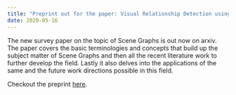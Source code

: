 ```yaml
---
title: "Preprint out for the paper: Visual Relationship Detection using Scene Graphs: A Survey!"
date: 2020-05-16
---
```


The new survey paper on the topic of Scene Graphs is out now on arxiv. The paper covers the basic terminologies and concepts that build up the subject matter of Scene Graphs and then all the recent literature work to further develop the field. Lastly it also delves into the applications of the same and the future work directions possible in this field.

Checkout the preprint [here](https://arxiv.org/abs/2005.08045).


